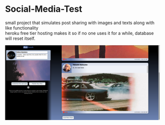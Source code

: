 # Social-Media-Test
small project that simulates post sharing with images and texts along with like functionality\
heroku free tier hosting makes it so if no one uses it for a while, database will reset itself.

![screenshot](https://github.com/clod44/Social-Media-Test/blob/main/socialMediaTestScreenShot.png)

